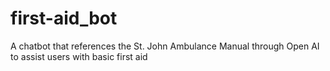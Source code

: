# first-aid_bot
A chatbot that references the St. John Ambulance Manual through Open AI to assist users with basic first aid
